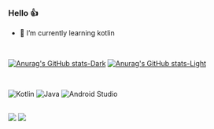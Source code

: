 ### Hello 👍

- 🌱 I’m currently learning kotlin

<br>

[![Anurag's GitHub stats-Dark](https://github-readme-stats.vercel.app/api?username=joaomouratocn&show_icons=true&theme=transparent#gh-dark-mode-only)](https://github.com/anuraghazra/github-readme-stats#gh-dark-mode-only)
[![Anurag's GitHub stats-Light](https://github-readme-stats.vercel.app/api?username=joaomouratocn&show_icons=true&theme=default#gh-light-mode-only)](https://github.com/anuraghazra/github-readme-stats#gh-light-mode-only)

<br>

 ![Kotlin](https://img.shields.io/badge/kotlin-%237F52FF.svg?style=for-the-badge&logo=kotlin&logoColor=white)
 ![Java](https://img.shields.io/badge/java-%23ED8B00.svg?style=for-the-badge&logo=java&logoColor=white)
 ![Android Studio](https://img.shields.io/badge/Android%20Studio-3DDC84.svg?style=for-the-badge&logo=android-studio&logoColor=white)

 <br>

<div>
    <a href="https://br.linkedin.com/in/jo%C3%A3o-mourato-48b7bb1b9" target="_blank"><img src="https://img.shields.io/badge/-LinkedIn-%230077B5?style=for-the-badge&logo=linkedin&logoColor=white" target="_blank"></a>
  <a href = "mailto:joaomouratocn@gmail.com"><img src="https://img.shields.io/badge/-Gmail-%23333?style=for-the-badge&logo=gmail&logoColor=white" target="_blank"></a>
 </div>
